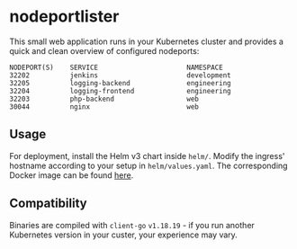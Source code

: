 # nodeportlister

This small web application runs in your Kubernetes cluster and provides a quick and clean overview of configured nodeports:

```
NODEPORT(S)    SERVICE                      NAMESPACE
32202          jenkins                      development
32205          logging-backend              engineering
32204          logging-frontend             engineering
32203          php-backend                  web
30044          nginx                        web
```

## Usage

For deployment, install the Helm v3 chart inside `helm/`. Modify the ingress' hostname according to your setup in `helm/values.yaml`. The corresponding Docker image can be found [here](https://hub.docker.com/repository/docker/alexanderteves/nodeportlister).

## Compatibility

Binaries are compiled with `client-go` `v1.18.19` - if you run another Kubernetes version in your custer, your experience may vary.
